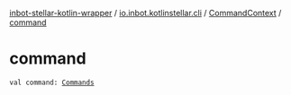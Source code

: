 [inbot-stellar-kotlin-wrapper](../../index.md) / [io.inbot.kotlinstellar.cli](../index.md) / [CommandContext](index.md) / [command](./command.md)

# command

`val command: `[`Commands`](../-commands/index.md)